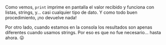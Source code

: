 Como vemos, `print` imprime en pantalla el valor recibido y funciona con listas, strings, y... casi cualquier tipo de dato. Y como todo buen procedimiento, ¡no devuelve nada!

Por otro lado, cuando estamos en la consola los resultados son apenas diferentes cuando usamos strings. Por eso es que no fue necesario... hasta ahora.  :stuck_out_tongue: